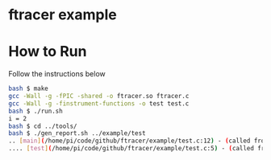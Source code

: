 ftracer example
===============

# How to Run
Follow the instructions below

```bash
bash $ make
gcc -Wall -g -fPIC -shared -o ftracer.so ftracer.c
gcc -Wall -g -finstrument-functions -o test test.c
bash $ ./run.sh
i = 2
bash $ cd ../tools/
bash $ ./gen_report.sh ../example/test
.. [main](/home/pi/code/github/ftracer/example/test.c:12) - (called from ??:0)
.... [test](/home/pi/code/github/ftracer/example/test.c:5) - (called from test.c:13)
```
